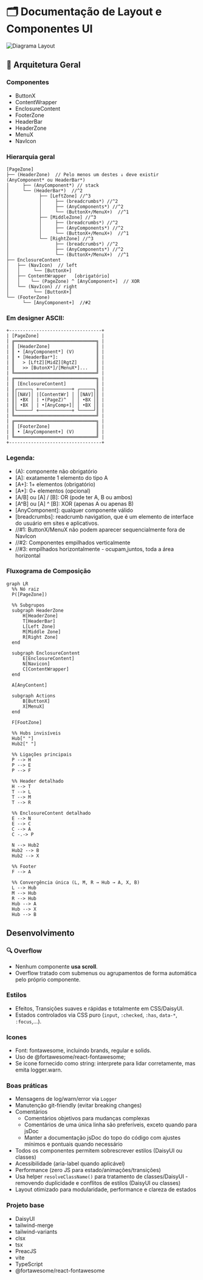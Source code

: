 # 🗂️ Documentação de Layout e Componentes UI

<img src="assets/ui.svg" alt="Diagrama Layout" style="max-height:30vh;">

## 🔷 Arquitetura Geral

### Componentes

- ButtonX
- ContentWrapper
- EnclosureContent
- FooterZone
- HeaderBar
- HeaderZone
- MenuX
- NavIcon

### Hierarquia geral

```
[PageZone]
├── (HeaderZone)  // Pelo menos um destes ↓ deve existir (AnyComponent* ou HeaderBar*)
│     ├── (AnyComponent*) // stack
│     └── (HeaderBar*)  //^2
│           ├── [LeftZone] //^3
│           │     ├── (breadcrumbs*) //^2
│           │     ├── (AnyComponents*) //^2
│           │     └── (ButtonX+/MenuX+)  //^1
│           ├── [MiddleZone] //^3
│           │     ├── (breadcrumbs*) //^2
│           │     ├── (AnyComponents*) //^2
│           │     └── (ButtonX+/MenuX+)  //^1
│           └── [RightZone] //^3
│                 ├── (breadcrumbs*) //^2
│                 ├── (AnyComponents*) //^2
│                 └── (ButtonX+/MenuX+)  //^1
├── EnclosureContent
│   ├── (NavIcon)  // left
│   │     └── [ButtonX+]
│   ├── ContentWrapper   [obrigatório]
│   │    └── (PageZone) ^ [AnyComponent+]  // XOR
│   └── (NavIcon) // right
│         └── [ButtonX+]
└── (FooterZone)
      └── [AnyComponent+]  //#2
```

### Em designer ASCII:

```
+----------------------------------+
| [PageZone]                       |
| ╔══════════════════════════════╗ |
| ║ [HeaderZone]                 ║ |
| ║ • [AnyComponent*] (V)        ║ |
| ║ • [HeaderBar*]:              ║ |
| ║   > [LftZ][MidZ][RgtZ]       ║ |
| ║   >> [ButonX*]/[MenuX*]...   ║ |
| ╚══════════════════════════════╝ |
| ╔══════════════════════════════╗ |
| ║ [EnclosureContent]           ║ |
| ║┌─────┐ +────────────+ ┌─────┐║ |
| ║│[NAV]│ |[ContentWr] │ │[NAV]│║ |
| ║│ •BX │ | •(PageZ)^  │ │ •BX │║ |
| ║│ •BX │ | •[AnyComp+]│ │ •BX │║ |
| ║└─────┘ +────────────+ └─────┘║ |
| ╚══════════════════════════════╝ |
| ╔══════════════════════════════╗ |
| ║ [FooterZone]                 ║ |
| ║ • [AnyComponent+] (V)        ║ |
| ╚══════════════════════════════╝ |
+----------------------------------+
```

### Legenda:

- (A): componente não obrigatório
- [A]: exatamente 1 elemento do tipo A
- [A+]: 1+ elementos (obrigatório)
- [A*]: 0+ elementos (opcional)
- [A/B] ou [A] / [B]: OR (pode ter A, B ou ambos)
- [A^B] ou [A] ^ [B]: XOR (apenas A ou apenas B)
- [AnyComponent]: qualquer componente válido
- [breadcrumbs]: readcrumb navigation, que é um elemento de interface do usuário em sites e aplicativos.
- //#1: ButtonX/MenuX não podem aparecer sequencialmente fora de NavIcon
- //#2: Componentes empilhados verticalmente
- //#3: empilhados horizontalmente - ocupam,juntos, toda a área horizontal

### Fluxograma de Composição

```mermaid
graph LR
  %% Nó raiz
  P([PageZone])

  %% Subgrupos
  subgraph HeaderZone
      H[HeaderZone]
      T[HeaderBar]
      L[Left Zone]
      M[Middle Zone]
      R[Right Zone]
  end

  subgraph EnclosureContent
      E[EnclosureContent]
      N[Navicon]
      C[ContentWrapper]
  end

  A[AnyContent]

  subgraph Actions
      B[ButtonX]
      X[MenuX]
  end

  F[FootZone]

  %% Hubs invisíveis
  Hub[" "]
  Hub2[" "]

  %% Ligações principais
  P --> H
  P --> E
  P --> F

  %% Header detalhado
  H --> T
  T --> L
  T --> M
  T --> R

  %% EnclosureContent detalhado
  E --> N
  E --> C
  C --> A
  C -.-> P

  N --> Hub2
  Hub2 --> B
  Hub2 --> X

  %% Footer
  F --> A

  %% Convergência única (L, M, R → Hub → A, X, B)
  L --> Hub
  M --> Hub
  R --> Hub
  Hub --> A
  Hub --> X
  Hub --> B
```

## Desenvolvimento

### 🔍 Overflow

- Nenhum componente **usa scroll**.
- Overflow tratado com submenus ou agrupamentos de forma automática pelo próprio componente.

### Estilos

- Efeitos, Transições suaves e rápidas e totalmente em CSS/DaisyUI.
- Estados controlados via CSS puro (`input`, `:checked`, `:has`, `data-*`, `:focus`,...).

### Icones

- Font: fontawesome, incluindo brands, regular e solids.
- Uso de @fortawesome/react-fontawesome;
- Se ícone fornecido como string: interprete para lidar corretamente, mas emita logger.warn.

### Boas práticas

- Mensagens de log/warn/error via `Logger`
- Manutenção git-friendly (evitar breaking changes)
- Comentários
  - Comentários objetivos para mudanças complexas
  - Comentários de uma única linha são preferíveis, exceto quando para jsDoc
  - Manter a documentação jsDoc do topo do código com ajustes mínimos e pontuais quando necessário
- Todos os componentes permitem sobrescrever estilos (DaisyUI ou classes)
- Acessibilidade (aria-label quando aplicável)
- Performance (zero JS para estado/animações/transições)
- Usa helper `resolveClassName()` para tratamento de classes/DaisyUI - removendo duplicidade e conflitos de estilos (DaisyUI ou classes)
- Layout otimizado para modularidade, performance e clareza de estados

### Projeto base

- DaisyUI
- tailwind-merge
- tailwind-variants
- clsx
- tsx
- PreacJS
- vite
- TypeScript
- @fortawesome/react-fontawesome
